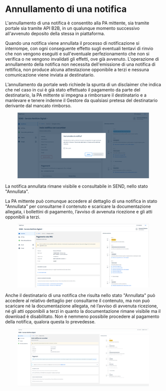 # Annullamento di una notifica

L'annullamento di una notifica è consentito alla PA mittente, sia tramite portale sia tramite API B2B, in un qualunque momento successivo all'avvenuto deposito della stessa in piattaforma.

Quando una notifica viene annullata il processo di notificazione si interrompe, con ogni conseguente effetto sugli eventuali tentavi di rinvio che non vengono eseguiti e sull'eventuale perfezionamento che non si verifica o ne vengono invalidati gli effetti, ove già avvenuto. L'operazione di annullamento della notifica non necessita dell'emissione di una notifica di rettifica, non produce alcuna attestazione opponibile a terzi e nessuna comunicazione viene inviata ai destinatario.

L’annullamento da portale web richiede la spunta di un disclaimer che indica che nel caso in cui è già stato effettuato il pagamento da parte del destinatario, la PA mittente si impegna a rimborsare il destinatario e a manlevare e tenere indenne il Gestore da qualsiasi pretesa del destinatario derivante dal mancato rimborso.

<figure><img src="../../.gitbook/assets/image (142).png" alt=""><figcaption></figcaption></figure>

La notifica annullata rimane visibile e consultabile in SEND, nello stato "Annullata".

La PA mittente può comunque accedere al dettaglio di una notifica in stato "Annullata" per consultarne il contenuto e scaricare la documentazione allegata, i bollettini di pagamento, l’avviso di avvenuta ricezione e gli atti opponibili a terzi.

<figure><img src="../../.gitbook/assets/image (139).png" alt=""><figcaption></figcaption></figure>

Anche il destinatario di una notifica che risulta nello stato "Annullata" può accedere al relativo dettaglio per consultarne il contenuto, ma non può scaricare né la documentazione allegata, né l’avviso di avvenuta ricezione, né gli atti opponibili a terzi in quanto la documentazione rimane visibile ma il download è disabilitato. Non è nemmeno possibile procedere al pagamento della notifica, qualora questa lo prevedesse.&#x20;

<figure><img src="../../.gitbook/assets/image (141).png" alt=""><figcaption></figcaption></figure>

